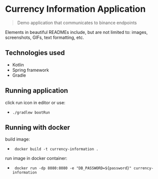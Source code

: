 

# Currency Information Application 
> Demo application that communicates to binance endpoints

Elements in beautiful READMEs include, but are not limited to: images, screenshots, GIFs, text formatting, etc.

## Technologies used

- Kotlin
- Spring framework
- Gradle


## Running application

click run icon in editor or use:
- ``` ./gradlew bootRun ```

## Running with docker
build image:
- ``` docker build -t currency-information .```

run image in docker container:
- ``` docker run -dp 8080:8080 -e "DB_PASSWORD=${password}" currency-information```